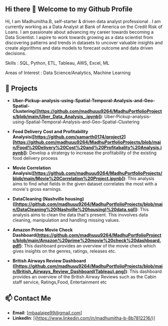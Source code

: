 ## Hi there 👋 Welcome to my Github Profile


Hi, I am Madhumitha.B, self-starter & driven data analyst professional . I am currently working as a Data Analyst at Bank of America on the Credit Risk of Loans. I am passionate about advancing my career towards becoming a Data Scientist. I aspire to work towards growing as a data scientist from discovering patterns and trends in datasets to uncover valuable insights and create algorithms and data models to forecast outcome and data driven decisions.

Skills             : SQL, Python, ETL, Tableau, AWS, Excel, ML

Areas of Interest  : Data Science/Analytics, Machine Learning


## 🚀 Projects

- **Uber-Pickup-analysis-using-Spatial-Temporal-Analysis-and-Geo-Spatial-Clustering([https://github.com/madhuuu9264/MadhuPortfolioProjects/blob/main/Uber_Data_Analysis_.ipynb])**: Uber-Pickup-analysis-using-Spatial-Temporal-Analysis-and-Geo-Spatial-Clustering

- **Food Delivery Cost and Profitability Analysis([https://github.com/samarth0174/project2][https://github.com/madhuuu9264/MadhuPortfolioProjects/blob/main/Food%20Delivery%20Cost%20and%20Profitabality%20Analysis.ipynb])**: Develop a stratergy to increase the profitability of the existing food delivery process

-  **Movie Correlation Analysis([https://github.com/madhuuu9264/MadhuPortfolioProjects/blob/main/Movie%20Correlation%20Project.ipynb])**: This analysis aims to find what fields in the given dataset correlates the most with a movie's gross earnings.

-  **DataCleaning (Nashville housing)
  ([https://github.com/madhuuu9264/MadhuPortfolioProjects/blob/main/DataCleaning%20(Nashville%20housing)%20data.sql])**: This analysis aims to clean the data that's present. This invvolves data cleaning, manipulation and handling missing values.

- **Amazon Prime Movie Check Dashboard(https://github.com/madhuuu9264/MadhuPortfolioProjects/blob/main/Amazon%20prime%20movie%20check%20dashboard.pdf)**: This dashboard provides an overview of the movie check which gives insights on the genres, ratings, releases etc.

-  **British Airways Review Dashboard
    ([https://github.com/madhuuu9264/MadhuPortfolioProjects/blob/main/British_Airways_Review_Dashboard(Tableau).png])**: This dashboard provides an overview of the British Airway Reviews such as the Cabin staff service, Ratings,Food, Entertainment etc

## 📫 Contact Me
- **Email**: [mbaalajee99@gmail.com]
- **LinkedIn**: [(https://www.linkedin.com/in/madhumitha-b-8b7812216/)]
